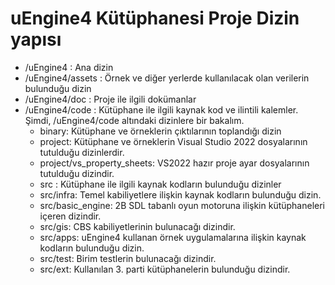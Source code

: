 # uEngine4 Kütüphanesi Proje Dizin yapısı

- /uEngine4 : Ana dizin
- /uEngine4/assets : Örnek ve diğer yerlerde kullanılacak olan verilerin bulunduğu dizin
- /uEngine4/doc : Proje ile ilgili dokümanlar
- /uEngine4/code : Kütüphane ile ilgili kaynak kod ve ilintili kalemler. Şimdi, /uEngine4/code altındaki dizinlere bir bakalım.
	* binary: Kütüphane ve örneklerin çıktılarının toplandığı dizin
	* project: Kütüphane ve örneklerin Visual Studio 2022 dosyalarının tutulduğu dizinlerdir. 
	* project/vs_property_sheets: VS2022 hazır proje ayar dosyalarının tutulduğu dizindir.
	* src : Kütüphane ile ilgili kaynak kodların bulunduğu dizinler
	* src/infra: Temel kabiliyetlere ilişkin kaynak kodların bulunduğu dizin.
	* src/basic_engine: 2B SDL tabanlı oyun motoruna ilişkin kütüphaneleri içeren dizindir.
	* src/gis: CBS kabiliyetlerinin bulunacağı dizindir.
	* src/apps: uEngine4 kullanan örnek uygulamalarına ilişkin kaynak kodların bulunduğu dizin.	
	* src/test: Birim testlerin bulunacağı dizindir.
	* src/ext: Kullanılan 3. parti kütüphanelerin bulunduğu dizindir.
